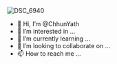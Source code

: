 ![DSC_6940](https://github.com/ChhunYath/ChhunYath/assets/133578725/04c1af01-43fa-4d39-9e83-070662837813)
- 👋 Hi, I’m @ChhunYath
- 👀 I’m interested in ...
- 🌱 I’m currently learning ...
- 💞️ I’m looking to collaborate on ...
- 📫 How to reach me ...

<!---
ChhunYath/ChhunYath is a ✨ special ✨ repository because its `README.md` (this file) appears on your GitHub profile.
You can click the Preview link to take a look at your changes.
--->
